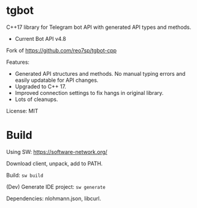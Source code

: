 # tgbot

C++17 library for Telegram bot API with generated API types and methods.

* Current Bot API v4.8

Fork of https://github.com/reo7sp/tgbot-cpp

Features:

* Generated API structures and methods. No manual typing errors and easily updatable for API changes.
* Upgraded to C++ 17.
* Improved connection settings to fix hangs in original library.
* Lots of cleanups.

License: MIT

# Build

Using SW: https://software-network.org/

Download client, unpack, add to PATH.

Build: `sw build`

(Dev) Generate IDE project: `sw generate`

Dependencies: nlohmann.json, libcurl.
